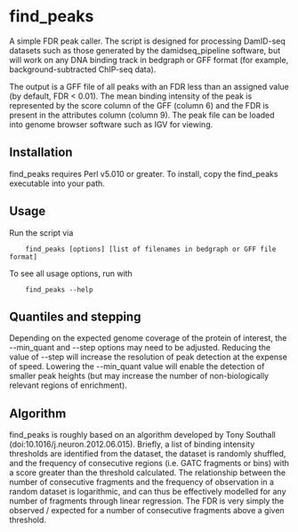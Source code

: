 # find_peaks

A simple FDR peak caller.  The script is designed for processing DamID-seq datasets such as those generated by the damidseq_pipeline software, but will work on any DNA binding track in bedgraph or GFF format (for example, background-subtracted ChIP-seq data).
	
The output is a GFF file of all peaks with an FDR less than an assigned value (by default, FDR < 0.01).  The mean binding intensity of the peak is represented by the score column of the GFF (column 6) and the FDR is present in the attributes column (column 9).  The peak file can be loaded into genome browser software such as IGV for viewing.
	
## Installation

find_peaks requires Perl v5.010 or greater.  To install, copy the find_peaks executable into your path.

## Usage

Run the script via

		find_peaks [options] [list of filenames in bedgraph or GFF file format]

To see all usage options, run with
	
		find_peaks --help

## Quantiles and stepping

Depending on the expected genome coverage of the protein of interest, the --min_quant and --step options may need to be adjusted.  Reducing the value of --step will increase the resolution of peak detection at the expense of speed.  Lowering the --min_quant value will enable the detection of smaller peak heights (but may increase the number of non-biologically relevant regions of enrichment).

## Algorithm

find_peaks is roughly based on an algorithm developed by Tony Southall (doi:10.1016/j.neuron.2012.06.015).  Briefly, a list of binding intensity thresholds are identified from the dataset, the dataset is randomly shuffled, and the frequency of consecutive regions (i.e. GATC fragments or bins) with a score greater than the threshold calculated.  The relationship between the number of consecutive fragments and the frequency of observation in a random dataset is logarithmic, and can thus be effectively modelled for any number of fragments through linear regression.  The FDR is very simply the observed / expected for a number of consecutive fragments above a given threshold.

